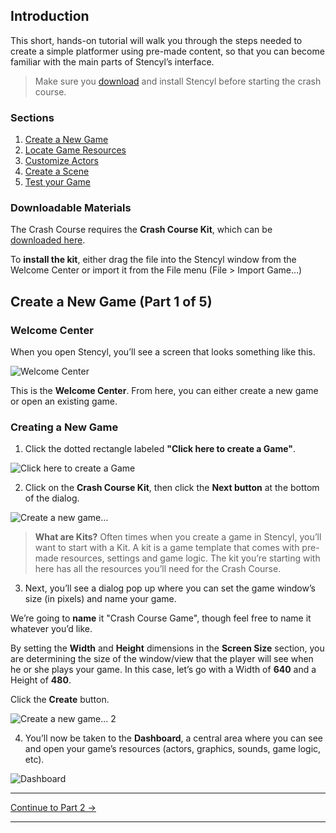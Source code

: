 ## Introduction
This short, hands-on tutorial will walk you through the steps needed to create a simple platformer using pre-made content, so that you can become familiar with the main parts of Stencyl’s interface.

> Make sure you [download](http://www.stencyl.com/download/) and install Stencyl before starting the crash course.

### Sections
1. [Create a New Game](http://www.stencyl.com/help/viewArticle/143/)
2. [Locate Game Resources](http://www.stencyl.com/help/viewArticle/144/)
3. [Customize Actors](http://www.stencyl.com/help/viewArticle/145/)
4. [Create a Scene](http://www.stencyl.com/help/viewArticle/146/)
5. [Test your Game](http://www.stencyl.com/help/viewArticle/147/)


### Downloadable Materials
The Crash Course requires the **Crash Course Kit**, which can be [downloaded here](Crash%20Course%20Kit.stencyl).

To **install the kit**, either drag the file into the Stencyl window from the Welcome Center or import it from the File menu (File > Import Game…)

## Create a New Game (Part 1 of 5)
### Welcome Center
When you open Stencyl, you’ll see a screen that looks something like this.

![Welcome Center](https://raw.githubusercontent.com/Stencyl/stencylpedia/master/crash-course-1/images/crash-course-1.png)

This is the **Welcome Center**. From here, you can either create a new game or open an existing game.

### Creating a New Game
1. Click the dotted rectangle labeled **"Click here to create a Game"**.

  ![Click here to create a Game](https://raw.githubusercontent.com/Stencyl/stencylpedia/master/crash-course-1/images/crash-course-2.png)

2. Click on the **Crash Course Kit**, then click the **Next button** at the bottom of the dialog.

  ![Create a new game...](https://raw.githubusercontent.com/Stencyl/stencylpedia/master/crash-course-1/images/crash-course-3.png)

  > **What are Kits?** Often times when you create a game in Stencyl, you’ll want to start with a Kit. A kit is a game template that comes with pre-made resources, settings and game logic. The kit you’re starting with here has all the resources you’ll need for the Crash Course.

3. Next, you’ll see a dialog pop up where you can set the game window’s size (in pixels) and name your game.

  We’re going to **name** it "Crash Course Game", though feel free to name it whatever you’d like.

  By setting the **Width** and **Height** dimensions in the **Screen Size** section, you are determining the size of the window/view that the player will see when he or she plays your game. In this case, let’s go with a Width of **640** and a Height of **480**. 

  Click the **Create** button.

  ![Create a new game... 2](https://raw.githubusercontent.com/Stencyl/stencylpedia/master/crash-course-1/images/crash-course-4.png)

4. You’ll now be taken to the **Dashboard**, a central area where you can see and open your game’s resources (actors, graphics, sounds, game logic, etc).

![Dashboard](https://raw.githubusercontent.com/Stencyl/stencylpedia/master/crash-course-1/images/crash-course-5.png)

***

<a role="button" class="btn btn-primary btn-lg action-button2" href="http://www.stencyl.com/help/viewArticle/144/">Continue to Part 2 →</a>

***
